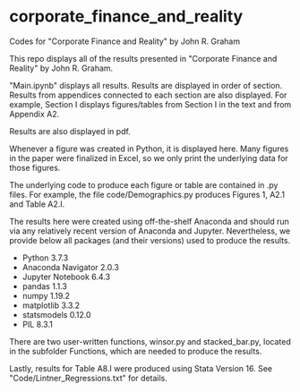 # corporate_finance_and_reality
Codes for "Corporate Finance and Reality" by John R. Graham

This repo displays all of the results presented in "Corporate Finance and Reality" by John R. Graham.

"Main.ipynb" displays all results. Results are displayed in order of section. Results from appendices connected to each section are also displayed. For example, Section I displays figures/tables from Section I in the text and from Appendix A2.

Results are also displayed in  pdf.

Whenever a figure was created in Python, it is displayed here. Many figures in the paper were finalized in Excel, so we only print the underlying data for those figures.

The underlying code to produce each figure or table are contained in .py files. For example, the file code/Demographics.py produces Figures 1, A2.1 and Table A2.I.

The results here were created using off-the-shelf Anaconda and should run via any relatively recent version of Anaconda and Jupyter. Nevertheless, we provide below all packages (and their versions) used to produce the results.
- Python 3.7.3
- Anaconda Navigator 2.0.3
- Jupyter Notebook 6.4.3
- pandas 1.1.3
- numpy 1.19.2
- matplotlib 3.3.2
- statsmodels 0.12.0
- PIL 8.3.1

There are two user-written functions, winsor.py and stacked_bar.py, located in the subfolder Functions, which are needed to produce the results.

Lastly, results for Table A8.I were produced using Stata Version 16. See "Code/Lintner_Regressions.txt" for details. 
